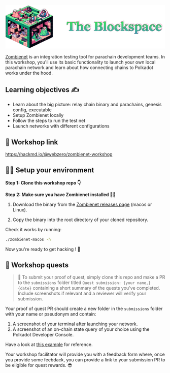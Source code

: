 ![](./assets/blockspace-logo.png)

[​Zombienet](https://github.com/paritytech/zombienet) is an integration testing tool for parachain development teams. In this workshop, you'll use its basic functionality to launch your own local parachain network and learn about how connecting chains to Polkadot works under the hood.

## Learning objectives ✍️

- Learn about the big picture: relay chain binary and parachains, genesis config, executable
- Setup Zombienet locally
- Follow the steps to run the test net
- Launch networks with different configurations

## 📃 Workshop link

https://hackmd.io/@webzero/zombienet-workshop

## 🧑‍💻 Setup your environment

**Step 1: Clone this workshop repo 👇**

**Step 2: Make sure you have Zombienet installed 🧟‍♀️**

1. Download the binary from the [Zombienet releases page](https://github.com/paritytech/zombienet/releases) (macos or Linux).

1. Copy the binary into the root directory of your cloned repository.

Check it works by running:

```bash
./zombienet-macos -h
```

Now you're ready to get hacking ! 🚀

## 🎒 Workshop quests

> 🔎 To submit your proof of quest, simply clone this repo and make a PR to the `submissions` folder titled `Quest submission: {your name,} {date}` containing a short summary of the quests you've completed. Include screenshots if relevant and a reviewer will verify your submission.

Your proof of quest PR should create a new folder in the `submissions` folder with your name or pseudonym and contain:
1. A screenshot of your terminal after launching your network.
2. A screenshot of an on-chain state query of your choice using the Polkadot Developer Console.

Have a look at [this example](https://github.com/JoinWebZero/zombienet-workshop/pull/1) for reference.

Your workshop facilitator will provide you with a feedback form where, once you provide some feebdack, you can provide a link to your submission PR to be eligible for quest rewards. 😎

